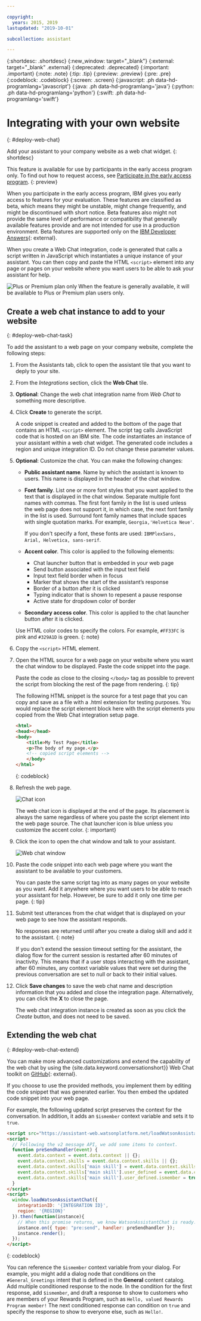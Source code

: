 ```yaml
---

copyright:
  years: 2015, 2019
lastupdated: "2019-10-01"

subcollection: assistant

---
```


{:shortdesc: .shortdesc}
{:new_window: target="_blank"}
{:external: target="_blank" .external}
{:deprecated: .deprecated}
{:important: .important}
{:note: .note}
{:tip: .tip}
{:preview: .preview}
{:pre: .pre}
{:codeblock: .codeblock}
{:screen: .screen}
{:javascript: .ph data-hd-programlang='javascript'}
{:java: .ph data-hd-programlang='java'}
{:python: .ph data-hd-programlang='python'}
{:swift: .ph data-hd-programlang='swift'}

# Integrating with your own website
{: #deploy-web-chat}

Add your assistant to your company website as a web chat widget.
{: shortdesc}

This feature is available for use by participants in the early access program only. To find out how to request access, see [Participate in the early access program](/docs/services/assistant?topic=assistant-feedback#feedback-beta).
{: preview}

When you participate in the early access program, IBM gives you early access to features for your evaluation. These features are classified as beta, which means they might be unstable, might change frequently, and might be discontinued with short notice. Beta features also might not provide the same level of performance or compatibility that generally available features provide and are not intended for use in a production environment. Beta features are supported only on the [IBM Developer Answers](https://developer.ibm.com/answers/topics/watson-assistant/){: external}.

When you create a Web Chat integration, code is generated that calls a script written in JavaScript which instantiates a unique instance of your assistant. You can then copy and paste the HTML `<script>` element into any page or pages on your website where you want users to be able to ask your assistant for help.

![Plus or Premium plan only](images/plus.png) When the feature is generally available, it will be available to Plus or Premium plan users only.

## Create a web chat instance to add to your website
{: #deploy-web-chat-task}

To add the assistant to a web page on your company website, complete the following steps:

1.  From the Assistants tab, click to open the assistant tile that you want to deply to your site.

1.  From the *Integrations* section, click the **Web Chat** tile.

1.  **Optional**: Change the web chat integration name from *Web Chat* to something more descriptive.

1.  Click **Create** to generate the script.

    A code snippet is created and added to the bottom of the page that contains an HTML `<script>` element. The script tag calls JavaScript code that is hosted on an IBM site. The code instantiates an instance of your assistant within a web chat widget. The generated code includes a region and unique integration ID. Do not change these parameter values.

1.  **Optional**: Customize the chat. You can make the following changes:

    - **Public assistant name**. Name by which the assistant is known to users. This name is displayed in the header of the chat window. 
    - **Font family**. List one or more font styles that you want applied to the text that is displayed in the chat window. Separate multiple font names with commas. The first font family in the list is used unless the web page does not support it, in which case, the next font family in the list is used. Surround font family names that include spaces with single quotation marks. For example, `Georgia,'Helvetica Neue'`. 
    
      If you don't specify a font, these fonts are used: `IBMPlexSans, Arial, Helvetica, sans-serif`. 

    - **Accent color**. This color is applied to the following elements:

      - Chat launcher button that is embedded in your web page
      - Send button associated with the input text field
      - Input text field border when in focus
      - Marker that shows the start of the assistant’s response
      - Border of a button after it is clicked
      - Typing indicator that is shown to repesent a pause response
      - Active state for dropdown color of border 

    - **Secondary access color**. This color is applied to the chat launcher button after it is clicked.
  
    Use HTML color codes to specify the colors. For example, `#FF33FC` is pink and `#329A1D` is green.
    {: note}

1.  Copy the `<script>` HTML element.

1.  Open the HTML source for a web page on your website where you want the chat window to be displayed. Paste the code snippet into the page.

    Paste the code as close to the closing `</body>` tag as possible to prevent the script from blocking the rest of the page from rendering.
    {: tip}

    The following HTML snippet is the source for a test page that you can copy and save as a file with a .html extension for testing purposes. You would replace the script element block here with the script elements you copied from the Web Chat integration setup page.

    ```html
    <html>
    <head></head>
    <body>
        <title>My Test Page</title>
        <p>The body of my page.</p>
        <!-- copied script elements -->
        </body>
    </html>
    ```
    {: codeblock}

1.  Refresh the web page.

    ![Chat icon](images/web-chat-icon.png) 
    
    The web chat icon is displayed at the end of the page. Its placement is always the same regardless of where you paste the script element into the web page source. The chat launcher icon is blue unless you customize the accent color.
    {: important}

1.  Click the icon to open the chat window and talk to your assistant.

    ![Web chat window](images/web-chat-window.png)

1.  Paste the code snippet into each web page where you want the assistant to be available to your customers.

    You can paste the same script tag into as many pages on your website as you want. Add it anywhere where you want users to be able to reach your assistant for help. However, be sure to add it only one time per page.
    {: tip}

1.  Submit test utterances from the chat widget that is displayed on your web page to see how the assistant responds.

    No responses are returned until after you create a dialog skill and add it to the assistant.
    {: note}

    If you don't extend the session timeout setting for the assistant, the dialog flow for the current session is restarted after 60 minutes of inactivity. This means that if a user stops interacting with the assistant, after 60 minutes, any context variable values that were set during the previous conversation are set to null or back to their initial values.

1.  Click **Save changes** to save the web chat name and description information that you added and close the integration page. Alternatively, you can click the **X** to close the page. 

    The web chat integration instance is created as soon as you click the *Create* button, and does not need to be saved.

## Extending the web chat
{: #deploy-web-chat-extend}

You can make more advanced customizations and extend the capability of the web chat by using the {site.data.keyword.conversationshort}} Web Chat toolkit on [GitHub](https://github.com/watson-developer-cloud/assistant-web-chat){: external}.

If you choose to use the provided methods, you implement them by editing the code snippet that was generated earlier. You then embed the updated code snippet into your web page.

For example, the following updated script preserves the context for the conversation. In addition, it adds an `$ismember` context variable and sets it to `true`.

```html
<script src="https://assistant-web.watsonplatform.net/loadWatsonAssistantChat.js"></script>
<script>
  // Following the v2 message API, we add some items to context.
  function preSendhandler(event) {
    event.data.context = event.data.context || {};
    event.data.context.skills = event.data.context.skills || {};
    event.data.context.skills['main skill'] = event.data.context.skills.main_skill || {};
    event.data.context.skills['main skill'].user_defined = event.data.context.skills['main skill'].user_defined || {};
    event.data.context.skills['main skill'].user_defined.ismember = true;
  }
</script>
<script>
  window.loadWatsonAssistantChat({
    integrationID: '{INTEGRATION ID}',
    region: '{REGION}'
  }).then(function(instance){
    // When this promise returns, we know WatsonAssistantChat is ready.
    instance.on({ type: "pre:send", handler: preSendhandler });
    instance.render();
  });
</script>
```
{: codeblock}

You can reference the `$ismember` context variable from your dialog. For example, you might add a dialog node that conditions on the `#General_Greetings` intent that is defined in the **General** content catalog. Add multiple conditioned response to the node. In the condition for the first response, add `$ismember`, and draft a response to show to customers who are members of your Rewards Program, such as `Hello, valued Rewards Program member!` The next conditioned response can condition on `true` and specify the response to show to everyone else, such as `Hello!`.
